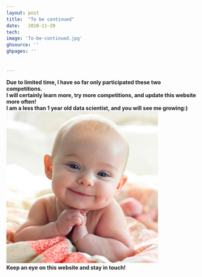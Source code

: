 ```yaml
---
layout: post
title:  "To be continued"
date:   2010-11-29
tech:   
image: 'To-be-continued.jpg'
ghsource: ''
ghpages: ''


---
```


<b>Due to limited time, I have so far only participated these two competitions.</b>     
<b>I will certainly learn more, try more competitions, and update this website more often!</b>  
<b>I am a less than 1 year old data scientist, and you will see me growing:)</b>  
<img src="\images\baby.jpg" height="400" width="400">  
<b>Keep an eye on this website and stay in touch!</b>
